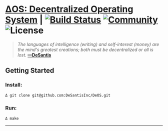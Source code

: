 # [ΔOS: Decentralized Operating System](https://www.desantis.io) | [![Build Status](https://travis-ci.org/DeSantisInc/DeOS.svg?branch=atd-travis-release)](https://travis-ci.org/DeSantisInc/DeOS) [![Community](https://img.shields.io/badge/community-slack-orange.svg?style=flat)](https://desantis.im) ![License](https://img.shields.io/pypi/l/Django.svg)

> *The languages of intelligence (writing) and self-interest (money) are the*
> *mind's greatest creations; both must be decentralized or all is lost.*
> **[—DeSantis](https://twitter.com/desantis/status/795023340704595968)**

## Getting Started

### Install:

```sh
Δ git clone git@github.com:DeSantisInc/DeOS.git
```

### Run:

```sh
Δ make
```

---

